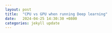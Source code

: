 ```yaml
---
layout: post
title:  "CPU vs GPU when running Deep learning"
date:   2024-04-25 14:30:30 +0800
categories: jekyll update
---
```

